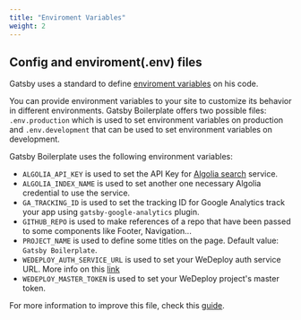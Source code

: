 ```yaml
---
title: "Enviroment Variables"
weight: 2
---
```


## Config and enviroment(.env) files
Gatsby uses a standard to define [enviroment variables](https://en.wikipedia.org/wiki/Environment_variable) on his code.

You can provide environment variables to your site to customize its behavior in different environments. Gatsby Boilerplate offers two possible files: `.env.production` which is used to set environment variables on production and `.env.development` that can be used to set environment variables on development.

Gatsby Boilerplate uses the following environment variables:

- `ALGOLIA_API_KEY` is used to set the API Key for [Algolia search](https://www.algolia.com/doc/guides/security/api-keys/) service.
- `ALGOLIA_INDEX_NAME` is used to set another one necessary Algolia credential to use the service.
- `GA_TRACKING_ID` is used to set the tracking ID for Google Analytics track your app using `gatsby-google-analytics` plugin.
- `GITHUB_REPO` is used to make references of a repo that have been passed to some components like Footer, Navigation...
- `PROJECT_NAME` is used to define some titles on the page. Default value: `Gatsby Boilerplate`.
- `WEDEPLOY_AUTH_SERVICE_URL` is used to set your WeDeploy auth service URL. More info on this [link](https://wedeploy.com/tutorials/auth-web/get-started/)
- `WEDEPLOY_MASTER_TOKEN` is used to set your WeDeploy project's master token.

For more information to improve this file, check this [guide](https://www.gatsbyjs.org/docs/environment-variables/).